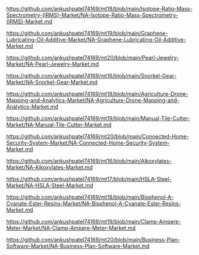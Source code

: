 <p><a href="https://github.com/ankushpatel74169/mt18/blob/main/Isotope-Ratio-Mass-Spectrometry-(IRMS)-Market/NA-Isotope-Ratio-Mass-Spectrometry-(IRMS)-Market.md">https://github.com/ankushpatel74169/mt18/blob/main/Isotope-Ratio-Mass-Spectrometry-(IRMS)-Market/NA-Isotope-Ratio-Mass-Spectrometry-(IRMS)-Market.md</a></p><p><a href="https://github.com/ankushpatel74169/mt19/blob/main/Graphene-Lubricating-Oil-Additive-Market/NA-Graphene-Lubricating-Oil-Additive-Market.md">https://github.com/ankushpatel74169/mt19/blob/main/Graphene-Lubricating-Oil-Additive-Market/NA-Graphene-Lubricating-Oil-Additive-Market.md</a></p><p><a href="https://github.com/ankushpatel74169/mt20/blob/main/Pearl-Jewelry-Market/NA-Pearl-Jewelry-Market.md">https://github.com/ankushpatel74169/mt20/blob/main/Pearl-Jewelry-Market/NA-Pearl-Jewelry-Market.md</a></p><p><a href="https://github.com/ankushpatel74169/mt16/blob/main/Snorkel-Gear-Market/NA-Snorkel-Gear-Market.md">https://github.com/ankushpatel74169/mt16/blob/main/Snorkel-Gear-Market/NA-Snorkel-Gear-Market.md</a></p><p><a href="https://github.com/ankushpatel74169/mt18/blob/main/Agriculture-Drone-Mapping-and-Analytics-Market/NA-Agriculture-Drone-Mapping-and-Analytics-Market.md">https://github.com/ankushpatel74169/mt18/blob/main/Agriculture-Drone-Mapping-and-Analytics-Market/NA-Agriculture-Drone-Mapping-and-Analytics-Market.md</a></p><p><a href="https://github.com/ankushpatel74169/mt19/blob/main/Manual-Tile-Cutter-Market/NA-Manual-Tile-Cutter-Market.md">https://github.com/ankushpatel74169/mt19/blob/main/Manual-Tile-Cutter-Market/NA-Manual-Tile-Cutter-Market.md</a></p><p><a href="https://github.com/ankushpatel74169/mt20/blob/main/Connected-Home-Security-System-Market/NA-Connected-Home-Security-System-Market.md">https://github.com/ankushpatel74169/mt20/blob/main/Connected-Home-Security-System-Market/NA-Connected-Home-Security-System-Market.md</a></p><p><a href="https://github.com/ankushpatel74169/mt16/blob/main/Alkoxylates-Market/NA-Alkoxylates-Market.md">https://github.com/ankushpatel74169/mt16/blob/main/Alkoxylates-Market/NA-Alkoxylates-Market.md</a></p><p><a href="https://github.com/ankushpatel74169/mt17/blob/main/HSLA-Steel-Market/NA-HSLA-Steel-Market.md">https://github.com/ankushpatel74169/mt17/blob/main/HSLA-Steel-Market/NA-HSLA-Steel-Market.md</a></p><p><a href="https://github.com/ankushpatel74169/mt18/blob/main/Bisphenol-A-Cyanate-Ester-Resins-Market/NA-Bisphenol-A-Cyanate-Ester-Resins-Market.md">https://github.com/ankushpatel74169/mt18/blob/main/Bisphenol-A-Cyanate-Ester-Resins-Market/NA-Bisphenol-A-Cyanate-Ester-Resins-Market.md</a></p><p><a href="https://github.com/ankushpatel74169/mt19/blob/main/Clamp-Ampere-Meter-Market/NA-Clamp-Ampere-Meter-Market.md">https://github.com/ankushpatel74169/mt19/blob/main/Clamp-Ampere-Meter-Market/NA-Clamp-Ampere-Meter-Market.md</a></p><p><a href="https://github.com/ankushpatel74169/mt20/blob/main/Business-Plan-Software-Market/NA-Business-Plan-Software-Market.md">https://github.com/ankushpatel74169/mt20/blob/main/Business-Plan-Software-Market/NA-Business-Plan-Software-Market.md</a></p>
